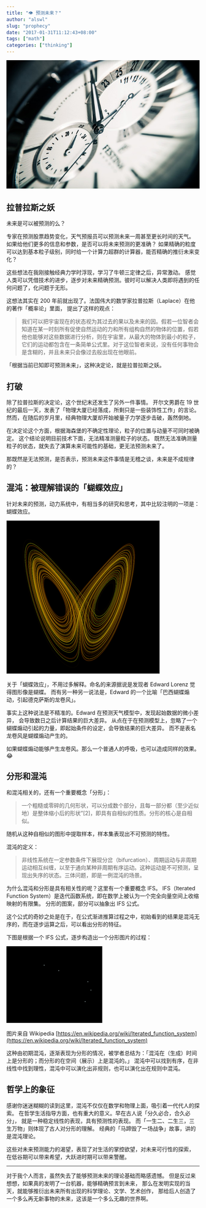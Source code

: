 ```yaml
---
title: "👁️ 预测未来？"
author: "alswl"
slug: "prophecy"
date: "2017-01-31T11:12:43+08:00"
tags: ["math"]
categories: ["thinking"]
---
```


![201702/clock.jpg](../../static/images/upload_dropbox/201702/clock.jpg)

## 拉普拉斯之妖

未来是可以被预测的么？

专家在预测股票趋势变化，天气预报员可以预测未来一周甚至更长时间的天气。
如果给他们更多的信息和参数，是否可以将未来预测的更准确？
如果精确的粒度可以达到基本粒子级别，同时给一个计算力超群的计算器，能否精确的推衍未来变化？

<!-- more -->

这些想法在我刚接触经典力学时浮现，学习了牛顿三定律之后，异常激动。
感觉人类可以凭借技术的进步，逐步对未来精确预测。彼时可以解决人类即将遇到的任何问题了，化问题于无形。

这想法其实在 200 年前就出现了。法国伟大的数学家拉普拉斯（Laplace）在他的著作「概率论」里面，
提出了这样的观点：

> 我们可以把宇宙现在的状态视为其过去的果以及未来的因。假若一位智者会知道在某一时刻所有促使自然运动的力和所有组构自然的物体的位置，假若他也能够对这些数据进行分析，则在宇宙里，从最大的物体到最小的粒子，它们的运动都包含在一条简单公式里。对于这位智者来说，没有任何事物会是含糊的，并且未来只会像过去般出现在他眼前。

「根据当前已知即可预测未来」，这种决定论，就是拉普拉斯之妖。

## 打破

除了拉普拉斯的决定论，这个世纪末还发生了另外一件事情。
开尔文男爵在 19 世纪的最后一天，发表了「物理大厦已经落成，所剩只是一些装饰性工作」的言论。
然而，在随后的岁月里，经典物理大厦却开始被量子力学逐步击破，轰然倒地。

在决定论这个方面，根据海森堡的不确定性理论，粒子的位置与动量不可同时被确定。
这个结论说明目前技术下面，无法精准测量粒子的状态。
既然无法准确测量粒子的状态，就失去了演算未来可能性的基础，更无法预测未来了。

那既然是无法预测，是否表示，预测未来这件事情是无稽之谈，未来是不成规律的？

## 混沌：被理解错误的「蝴蝶效应」

针对未来的预测，动力系统中，有相当多的研究和思考，其中比较注明的一项是：蝴蝶效应。

![201702/chaos-butterfly.png](../../static/images/upload_dropbox/201702/chaos-butterfly_400.png)

关于「蝴蝶效应」，不用过多解释。命名的来源据说是发现者 Edward Lorenz 觉得图形像是蝴蝶。
而有另一种另一说法是，Edward 的一个比喻「巴西蝴蝶煽动，引起德克萨斯的龙卷风」。

事实上这种说法是不精准的。Edward 在预测天气模型中，发现起始数据的微小差异，
会导致数日之后计算结果的巨大差异。
从点在于在预测模型上，忽略了一个蝴蝶煽动引起的力量，即起始条件的设定，会导致结果的巨大差异。
而不是表名龙卷风是蝴蝶煽动产生的。

如果蝴蝶煽动能够产生龙卷风。那么一个普通人的呼吸，也可以造成同样的效果。😂

## 分形和混沌

和混沌相关的，还有一个重要概念「分形」：

> 一个粗糙或零碎的几何形状，可以分成数个部分，且每一部分都（至少近似地）是整体缩小后的形状”[2]，即具有自相似的性质。分形的核心是自相似。

随机从这种自相似的图形中提取样本，样本集表现出不可预测的特性。

混沌的定义：

> 非线性系统在一定参数条件下展现分岔（bifurcation）、周期运动与非周期运动相互纠缠，以至于通向某种非周期有序运动。这种运动是不可预测，呈现出失序的状态。三体问题，即是一例混沌的场景。

为什么混沌和分形是具有相关性的呢？这里有一个重要概念 IFS。
IFS（Iterated Function System）是迭代函数系统，即在数学上被认为一个完全向量空间上收缩映射的有限集。
分形的图案，部分可以抽象出 IFS 公式。

这个公式的奇妙之处是在于，在公式渐进推算过程之中，初始看到的结果是混沌无序的，而在逐步运算之后，可以看出分形的特征。

下图是根据一个 IFS 公式，逐步构造出一个分形图片的过程：

![201702/chaosgame.gif](../../static/images/upload_dropbox/201702/chaosgame.gif)

图片来自 Wikipedia [https://en.wikipedia.org/wiki/Iterated_function_system](https://en.wikipedia.org/wiki/Iterated_function_system)

这种由初期混沌，逐渐表现为分形的情况，被学者总结为：「混沌在（生成）时间上是分形的；而分形的在空间（展示）上是混沌的。」
混沌中可以找到有序，在非线性中找到理性，混沌中可以演化出非规则，也可以演化出在规则中混沌。

## 哲学上的象征

感谢你迷迷糊糊的读到这里，混沌不仅仅在数学和物理上面，吸引着一代代人的探索。
在哲学生活指导方面，也有重大的意义。早在古人说「分久必合，合久必分」，
就是一种稳定线性的表现，具有预测性的表现。
而「一生二、二生三，三生万物」则体现了古人对分形的理解。
经典的「马蹄毁了一场战争」故事，讲的是混沌理论。

这些对未来预测能力的渴望，表现了对生活的掌控欲望，对未来可行性的探索，
在低谷期可以带来希望，大跃进时期可以带来警醒。

---

对于我个人而言，虽然失去了能够预测未来的理论基础而略感遗憾。
但是反过来想想，如果真的发明了一台机器，能够精确预言到未来，
那么在发明实现的当天，就能够推衍出未来所有出现的科学理论、文学、艺术创作，
那给后人创造了一个多么再无新事物的未来，这该是一个多么无趣的世界啊。
